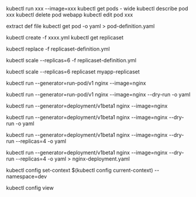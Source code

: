 
kubectl run xxx --image=xxx
kubectl get pods - wide
kubectl describe pod xxx
kubectl delete pod webapp
kubectl edit pod xxx

extract def file
kubectl get pod <pod-name> -o yaml > pod-definition.yaml

kubectl create -f xxxx.yml
kubectl get replicaset

kubectl replace -f replicaset-definition.yml

kubectl scale --replicas=6 -f replicaset-definition.yml

kubectl scale --replicas=6 replicaset myapp-replicaset

kubectl run --generator=run-pod/v1 nginx --image=nginx

kubectl run --generator=run-pod/v1 nginx --image=nginx --dry-run -o yaml

kubectl run --generator=deployment/v1beta1 nginx --image=nginx

kubectl run --generator=deployment/v1beta1 nginx --image=nginx --dry-run -o yaml

kubectl run --generator=deployment/v1beta1 nginx --image=nginx --dry-run --replicas=4 -o yaml

kubectl run --generator=deployment/v1beta1 nginx --image=nginx --dry-run --replicas=4 -o yaml > nginx-deployment.yaml


kubectl config set-context $(kubectl config current-context) --namespace=dev

kubectl config view